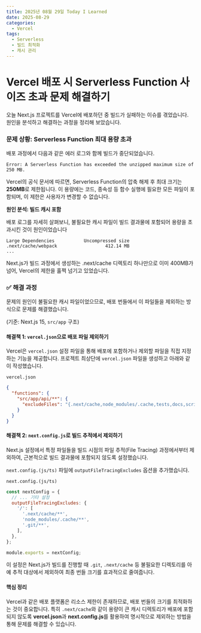 ```yaml
---
title: 2025년 08월 29일 Today I Learned
date: 2025-08-29
categories:
  - Vercel
tags:
  - Serverless
  - 빌드 최적화
  - 캐시 관리
---
```


# Vercel 배포 시 Serverless Function 사이즈 초과 문제 해결하기

오늘 Next.js 프로젝트를 Vercel에 배포하던 중 빌드가 실패하는 이슈를 겪었습니다. 원인을 분석하고 해결하는 과정을 정리해 보았습니다.

### 문제 상황: Serverless Function 최대 용량 초과

배포 과정에서 다음과 같은 에러 로그와 함께 빌드가 중단되었습니다.

```text
Error: A Serverless Function has exceeded the unzipped maximum size of 250 MB.
```

Vercel의 공식 문서에 따르면, Serverless Function의 압축 해제 후 최대 크기는 **250MB**로 제한됩니다. 
이 용량에는 코드, 종속성 등 함수 실행에 필요한 모든 파일이 포함되며, 이 제한은 사용자가 변경할 수 없습니다.

**원인 분석: 빌드 캐시 포함**

배포 로그를 자세히 살펴보니, 불필요한 캐시 파일이 빌드 결과물에 포함되어 용량을 초과시킨 것이 원인이었습니다

```text
Large Dependencies           Uncompressed size
.next/cache/webpack                  412.14 MB
...
```

Next.js가 빌드 과정에서 생성하는 .next/cache 디렉토리 하나만으로 이미 400MB가 넘어, Vercel의 제한을 훌쩍 넘기고 있었습니다.

### ✅ 해결 과정

문제의 원인이 불필요한 캐시 파일이었으므로, 배포 번들에서 이 파일들을 제외하는 방식으로 문제를 해결했습니다. 

(기준: Next.js 15, `src/app` 구조)

#### 해결책 1: `vercel.json`으로 배포 파일 제외하기

Vercel은 `vercel.json` 설정 파일을 통해 배포에 포함하거나 제외할 파일을 직접 지정하는 기능을 제공합니다. 프로젝트 최상단에 `vercel.json` 파일을 생성하고 아래와 같이 작성했습니다.

`vercel.json`
```json
{
  "functions": {
    "src/app/api/**": {
      "excludeFiles": "{.next/cache,node_modules/.cache,tests,docs,scripts,tmp}/**"
    }
  }
}
```

#### 해결책 2: `next.config.js`로 빌드 추적에서 제외하기

Next.js 설정에서 특정 파일들을 빌드 시점의 파일 추적(File Tracing) 과정에서부터 제외하여, 근본적으로 빌드 결과물에 포함되지 않도록 설정했습니다.

`next.config.(js/ts)` 파일에 `outputFileTracingExcludes` 옵션을 추가했습니다.

`next.config.(js/ts)`
```js
const nextConfig = {
  // ... 기타 설정
  outputFileTracingExcludes: {
    '/': [
      '.next/cache/**',
      'node_modules/.cache/**',
      '.git/**',
    ],
  },
};

module.exports = nextConfig;
```

이 설정은 Next.js가 빌드를 진행할 때 `.git`, `.next/cache` 등 불필요한 디렉토리를 아예 추적 대상에서 제외하여 최종 번들 크기를 효과적으로 줄여줍니다.


#### 핵심 정리
Vercel과 같은 배포 플랫폼은 리소스 제한이 존재하므로, 배포 번들의 크기를 최적화하는 것이 중요합니다. 특히 `.next/cache`와 같이 용량이 큰 캐시 디렉토리가 배포에 포함되지 않도록 **vercel.json**과 **next.config.js**를 활용하여 명시적으로 제외하는 방법을 통해 문제를 해결할 수 있습니다.
